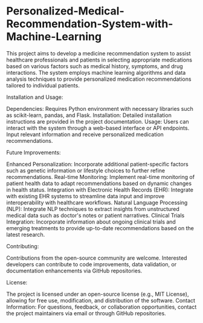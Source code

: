 # Personalized-Medical-Recommendation-System-with-Machine-Learning
This project aims to develop a medicine recommendation system to assist healthcare professionals and patients in selecting appropriate medications based on various factors such as medical history, symptoms, and drug interactions. The system employs machine learning algorithms and data analysis techniques to provide personalized medication recommendations tailored to individual patients.

Installation and Usage:

Dependencies: Requires Python environment with necessary libraries such as scikit-learn, pandas, and Flask.
Installation: Detailed installation instructions are provided in the project documentation.
Usage: Users can interact with the system through a web-based interface or API endpoints. Input relevant information and receive personalized medication recommendations.

Future Improvements:

Enhanced Personalization: Incorporate additional patient-specific factors such as genetic information or lifestyle choices to further refine recommendations.
Real-time Monitoring: Implement real-time monitoring of patient health data to adapt recommendations based on dynamic changes in health status.
Integration with Electronic Health Records (EHR): Integrate with existing EHR systems to streamline data input and improve interoperability with healthcare workflows.
Natural Language Processing (NLP): Integrate NLP techniques to extract insights from unstructured medical data such as doctor's notes or patient narratives.
Clinical Trials Integration: Incorporate information about ongoing clinical trials and emerging treatments to provide up-to-date recommendations based on the latest research.

Contributing:

Contributions from the open-source community are welcome. Interested developers can contribute to code improvements, data validation, or documentation enhancements via GitHub repositories.

License:

The project is licensed under an open-source license (e.g., MIT License), allowing for free use, modification, and distribution of the software.
Contact Information:
For questions, feedback, or collaboration opportunities, contact the project maintainers via email or through GitHub repositories.





